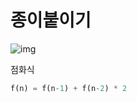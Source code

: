 # 종이붙이기

![img](https://swexpertacademy.com/main/common/fileDownload.do?downloadType=CKEditorImages&fileId=AW1l5kg6aaoDFAWy)

점화식

```python
f(n) = f(n-1) + f(n-2) * 2
```



